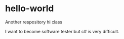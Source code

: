 # hello-world
Another respository
hi class

I want to become software tester
but c# is very difficult.
